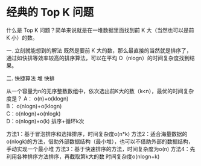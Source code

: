 # 经典的 Top K 问题

什么是 Top K 问题？简单来说就是在一堆数据里面找到前 K 大（当然也可以是前 K 小）的数。



一. 立刻就能想到的解法
既然是要前 K 大的数，那么最直接的当然就是排序了，通过如快排等效率较高的排序算法，可以在平均 O（nlogn）的时间复杂度找到结果。

二. 快捷算法
堆
快排




从一个容量为n的无序整数数组中，依次选出前K大的数（k<n），最优的时间复杂度是？
A： o(n)+o(klogn) 		
B： o(nlogn)+o(klogn)    
C：o(nlogn)+o(nlogk)		
D：o(nlogn)+o(k)         排序+循环k次





方法1：基于冒泡排序和选择排序，时间复杂度o(n*k)
方法2：适合海量数据的o(nlogk)的方法，借助外部数据结构（最小堆），也可以不借助外部的数据结构，手动实现一个最小堆
方法3：基于快速排序的方法，时间复杂度为o(n)
方法4：先利用各种排序方法排序，再截取第k大的数  时间复杂度o(nlogn+k)